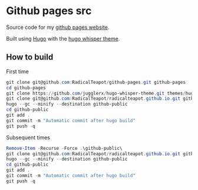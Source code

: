 # Github pages src

Source code for my [github pages website](https://radicalteapot.github.io/).

Built using [Hugo](https://gohugo.io/) with the [hugo whisper theme](https://github.com/zerostaticthemes/hugo-whisper-theme).

## How to build

First time

```powershell
git clone git@github.com:RadicalTeapot/github-pages.git github-pages
cd github-pages
git clone https://github.com/jugglerx/hugo-whisper-theme.git themes/hugo-whisper-theme
git clone git@github.com:RadicalTeapot/radicalteapot.github.io.git github-public
hugo --gc --minify --destination github-public
cd github-public
git add .
git commit -m "Automatic commit after hugo build"
git push -q
```

Subsequent times

```powershell
Remove-Item -Recurse -Force .\github-public\
git clone git@github.com:RadicalTeapot/radicalteapot.github.io.git github-public
hugo --gc --minify --destination github-public
cd github-public
git add .
git commit -m "Automatic commit after hugo build"
git push -q
```
